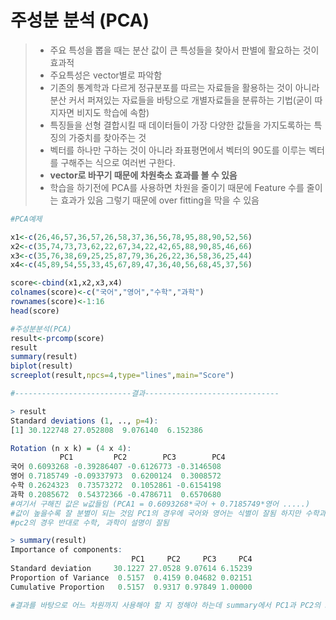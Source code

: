 # 주성분 분석 (PCA)

> - 주요 특성을 뽑을 때는 분산 값이 큰 특성들을 찾아서 판별에 활요하는 것이 효과적
> - 주요특성은 vector별로 파악함
> - 기존의 통계학과 다르게 정규분포를 따르는 자료들을 활용하는 것이 아니라 분산 커서 퍼져있는 자료들을 바탕으로 개별자료들을 분류하는 기법(굳이 따지자면 비지도 학습에 속함)
> - 특징들을 선형 결합시킬 때 데이터들이 가장 다양한 값들을 가지도록하는 특징의 가중치를 찾아주는 것
> - 벡터를 하나만 구하는 것이 아니라 좌표평면에서 벡터의 90도를 이루는 벡터를 구해주는 식으로 여러번 구한다.
> - **vector로 바꾸기 때문에 차원축소 효과를 볼 수 있음**
> - 학습을 하기전에 PCA를 사용하면 차원을 줄이기 때문에 Feature 수를 줄이는 효과가 있음 그렇기 때문에 over fitting을 막을 수 있음

```R
#PCA예제

x1<-c(26,46,57,36,57,26,58,37,36,56,78,95,88,90,52,56)
x2<-c(35,74,73,73,62,22,67,34,22,42,65,88,90,85,46,66)
x3<-c(35,76,38,69,25,25,87,79,36,26,22,36,58,36,25,44)
x4<-c(45,89,54,55,33,45,67,89,47,36,40,56,68,45,37,56)

score<-cbind(x1,x2,x3,x4)
colnames(score)<-c("국어","영어","수학","과학")
rownames(score)<-1:16
head(score)

#주성분분석(PCA)
result<-prcomp(score)
result
summary(result)
biplot(result)
screeplot(result,npcs=4,type="lines",main="Score")

#--------------------------결과------------------------------

> result
Standard deviations (1, .., p=4):
[1] 30.122748 27.052808  9.076140  6.152386

Rotation (n x k) = (4 x 4):
           PC1         PC2        PC3        PC4
국어 0.6093268 -0.39286407 -0.6126773 -0.3146508
영어 0.7185749 -0.09337973  0.6200124  0.3008572
수학 0.2624323  0.73573272  0.1052861 -0.6154198
과학 0.2085672  0.54372366 -0.4786711  0.6570680
#여기서 구해진 값은 w값들임 (PCA1 = 0.6093268*국어 + 0.7185749*영어 .....)
#값이 높을수록 잘 분별이 되는 것임 PC1의 경우에 국어와 영어는 식별이 잘됨 하지만 수학과 과학은 설명이 안됨
#pc2의 경우 반대로 수학, 과학이 설명이 잘됨

> summary(result)
Importance of components:
                           PC1     PC2     PC3     PC4
Standard deviation     30.1227 27.0528 9.07614 6.15239
Proportion of Variance  0.5157  0.4159 0.04682 0.02151
Cumulative Proportion   0.5157  0.9317 0.97849 1.00000

#결과를 바탕으로 어느 차원까지 사용해야 할 지 정해야 하는데 summary에서 PC1과 PC2의 Standard deviation을 보고 설명력을 판단하고(높을 수록 좋음), Cumulative Proportion을 바탕으로 누적기여율을 바탕으로 0.8이상이 되는 차원까지 사용한다.

```

